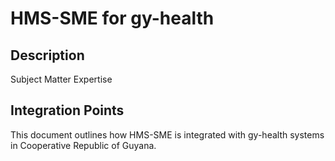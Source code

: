 # HMS-SME for gy-health

## Description

Subject Matter Expertise

## Integration Points

This document outlines how HMS-SME is integrated with gy-health systems in Cooperative Republic of Guyana.
